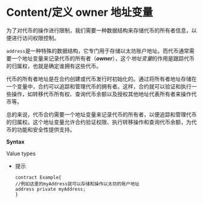 # Content/定义 owner 地址变量

为了对代币的操作进行限制，我们需要一种数据结构来存储代币的所有者信息，以便进行访问权限控制。

`address`是一种特殊的数据结构，它专门用于存储以太坊账户地址。而代币通常需要一个地址变量来记录代币的所有者（***owner***），这个*地址变量*的作用是跟踪代币的归属权，也就是确定谁拥有这些代币。

代币的所有者地址是在合约创建或代币发行时初始化的。通过将所有者地址存储在一个变量中，合约可以追踪和管理代币的拥有者。这样，合约就可以验证和执行一些操作，如转移代币所有权、查询代币余额以及授权其他地址代表所有者来操作代币等。

总的来说，代币合约需要一个地址变量来记录代币的所有者，以便追踪和管理代币的归属权。这个地址变量允许合约验证权限、执行转移操作和查询代币余额，为代币的功能和安全性提供支持。

**Syntax**

Value types

- 提示
    ```solidity
    contract Example{
    //例如这里的myAddress就可以存储和操作以太坊的账户地址
    address private myAddress;
    }
    ```